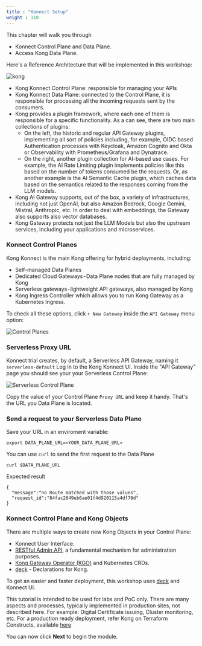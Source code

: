 ```yaml
---
title : "Konnect Setup"
weight : 110
---
```


This chapter will walk you through

* Konnect Control Plane and Data Plane.
* Access Kong Data Plane.

Here's a Reference Architecture that will be implemented in this workshop:

![kong](/static/images/ref_arch.png)

* Kong Konnect Control Plane: responsible for managing your APIs
* Kong Konnect Data Plane: connected to the Control Plane, it is responsible for processing all the incoming requests sent by the consumers.
* Kong provides a plugin framework, where each one of them is responsible for a specific functionality. As a can see, there are two main collections of plugins:
    *  On the left, the historic and regular API Gateway plugins, implementing all sort of policies including, for example, OIDC based Authentication processes with Keycloak, Amazon Cognito and Okta or Observability with Prometheus/Grafana and Dynatrace.
    * On the right, another plugin collection for AI-based use cases. For example, the AI Rate Limiting plugin implements policies like this based on the number of tokens consumed be the requests. Or, as another example is the AI Semantic Cache plugin, which caches data based on the semantics related to the responses coming from the LLM models.
* Kong AI Gateway supports, out of the box, a variety of infrastructures, including not just OpenAI, but also Amazon Bedrock, Google Gemini, Mistral, Anthropic, etc. In order to deal with embeddings, the Gateway also supports also vector databases.
* Kong Gateway protects not just the LLM Models but also the upstream services, including your applications and microservices.


### Konnect Control Planes

Kong Konnect is the main Kong offering for hybrid deployments, including:

* Self-managed Data Planes
* Dedicated Cloud Gateways - Data Plane nodes that are fully managed by Kong
* Serverless gateways - lightweight API gateways, also managed by Kong
* Kong Ingress Controller which allows you to run Kong Gateway as a Kubernetes Ingress.

To check all these options, click ``+ New Gateway`` inside the ``API Gateway`` menu option:

![Control Planes](/static/images/konnect_control_planes.png)


### Serverless Proxy URL

Konnect trial creates, by default, a Serverless API Gateway, naming it ``serverless-default``
Log in to the Kong Konnect UI. Inside the "API Gateway" page you should see your your Serverless Control Plane:

![Serverless Control Plane](/static/images/serverless_control_plane.png)

Copy the value of your Control Plane ``Proxy URL`` and keep it handy. That's the URL you Data Plane is located.

### Send a request to your Serverless Data Plane

Save your URL in an enviroment variable:

```
export DATA_PLANE_URL=<YOUR_DATA_PLANE_URL>
```

You can use ``curl`` to send the first request to the Data Plane

```
curl $DATA_PLANE_URL
```

Expected result
```
{
  "message":"no Route matched with those values",
  "request_id":"84fac2649eb6ae01f4d920115a4df70d"
}
```






### Konnect Control Plane and Kong Objects
There are multiple ways to create new Kong Objects in your Control Plane:
* Konnect User Interface.
* [RESTful Admin API](https://developer.konghq.com/api/), a fundamental mechanism for administration purposes.
* [Kong Gateway Operator (KGO)](https://developer.konghq.com/operator/) and Kubernetes CRDs.
* [deck](https://developer.konghq.com/deck/) - Declarations for Kong.

To get an easier and faster deployment, this workshop uses [deck](https://developer.konghq.com/deck/) and Konnect UI.

This tutorial is intended to be used for labs and PoC only. There are many aspects and processes, typically implemented in production sites, not described here. For example: Digital Certificate issuing, Cluster monitoring, etc. For a production ready deployment, refer Kong on Terraform Constructs, available [here](https://developer.konghq.com/terraform/)

You can now click **Next** to begin the module.